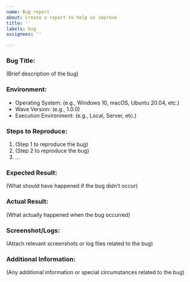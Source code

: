 ```yaml
---
name: Bug report
about: Create a report to help us improve
title: ''
labels: bug
assignees: ''

---
```


### Bug Title:
(Brief description of the bug)

### Environment:
- Operating System: (e.g., Windows 10, macOS, Ubuntu 20.04, etc.)
- Wave Version: (e.g., 1.0.0)
- Execution Environment: (e.g., Local, Server, etc.)

### Steps to Reproduce:
1. (Step 1 to reproduce the bug)
2. (Step 2 to reproduce the bug)
3. ...

### Expected Result:
(What should have happened if the bug didn’t occur)

### Actual Result:
(What actually happened when the bug occurred)

### Screenshot/Logs:
(Attach relevant screenshots or log files related to the bug)

### Additional Information:
(Any additional information or special circumstances related to the bug)

